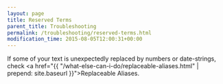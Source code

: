 ```yaml
---
layout: page
title: Reserved Terms
parent_title: Troubleshooting
permalink: /troubleshooting/reserved-terms.html
modification_time: 2015-08-05T12:00:31+00:00
---
```


If some of your text is unexpectedly replaced by numbers or date-strings, check <a href="{{ "/what-else-can-i-do/replaceable-aliases.html" | prepend: site.baseurl }}">Replaceable Aliases</a>.

